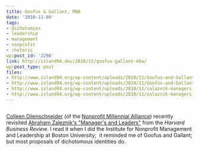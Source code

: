 ```yaml
---
title: Goofus & Gallant, MBA
date: '2010-11-09'
tags:
- dichotomies
- leadership
- management
- nonprofit
- rhetoric
wp:post_id: '2298'
link: http://island94.dev/2010/11/goofus-gallant-mba/
wp:post_type: post
files:
- http://www.island94.org/wp-content/uploads/2010/11/Goofus-and-Gallant-MBA.png
- http://www.island94.org/wp-content/uploads/2010/11/Goofus-and-Gallant-MBA-500x223.png
- http://www.island94.org/wp-content/uploads/2010/11/zalaznik-managers-and-leaders.png
- http://www.island94.org/wp-content/uploads/2010/11/zalaznik-managers-and-leaders-500x598.png
---
```


<a href="http://www.island94.org/wp-content/uploads/2010/11/Goofus-and-Gallant-MBA.png"><img class="aligncenter size-medium wp-image-2299" title="Goofus and Gallant MBA" src="http://www.island94.org/wp-content/uploads/2010/11/Goofus-and-Gallant-MBA-500x223.png" alt="" /></a>

<a href="http://colleendilen.com/">Colleen Dilenschneider</a> (of the <a href="http://nonprofitmillennials.org/">Nonprofit Millennial Alliance</a>) recently revisited <a href="http://hbr.org/2004/01/managers-and-leaders/ar/1">Abraham Zaleznik's "Manager's and Leaders"</a> from the <em>Harvard Business Review</em>. I read it when I did the Institute for Nonprofit Management and Leadership at Boston University;  it reminded me of Goofus and Gallant; but most proposals of dichotomous identities do.

<a href="http://www.island94.org/wp-content/uploads/2010/11/zalaznik-managers-and-leaders.png"><img class="aligncenter size-medium wp-image-2300" title="zalaznik managers and leaders" src="http://www.island94.org/wp-content/uploads/2010/11/zalaznik-managers-and-leaders-500x598.png" alt="" /></a>
